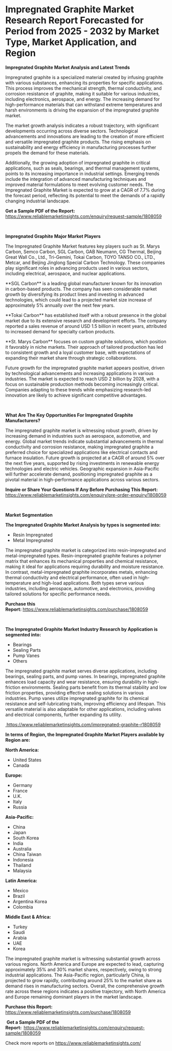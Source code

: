 <p><h1>Impregnated Graphite Market Research Report Forecasted for Period from 2025 -  2032 by Market Type, Market Application, and Region</h1></p><p><strong>Impregnated Graphite Market Analysis and Latest Trends</strong></p>
<p><p>Impregnated graphite is a specialized material created by infusing graphite with various substances, enhancing its properties for specific applications. This process improves the mechanical strength, thermal conductivity, and corrosion resistance of graphite, making it suitable for various industries, including electronics, aerospace, and energy. The increasing demand for high-performance materials that can withstand extreme temperatures and harsh environments is driving the expansion of the impregnated graphite market.</p><p>The market growth analysis indicates a robust trajectory, with significant developments occurring across diverse sectors. Technological advancements and innovations are leading to the creation of more efficient and versatile impregnated graphite products. The rising emphasis on sustainability and energy efficiency in manufacturing processes further propels the demand for these materials.</p><p>Additionally, the growing adoption of impregnated graphite in critical applications, such as seals, bearings, and thermal management systems, points to its increasing importance in industrial settings. Emerging trends include the integration of advanced manufacturing techniques and improved material formulations to meet evolving customer needs. The Impregnated Graphite Market is expected to grow at a CAGR of 7.7% during the forecast period, reflecting its potential to meet the demands of a rapidly changing industrial landscape.</p></p>
<p><strong>Get a Sample PDF of the Report:&nbsp;</strong> <a href="https://www.reliablemarketinsights.com/enquiry/request-sample/1808059?utm_campaign=2112&utm_medium=2&utm_source=Github&utm_content=ia&utm_term=30012025&utm_id=impregnated-graphite">https://www.reliablemarketinsights.com/enquiry/request-sample/1808059</a></p>
<p>&nbsp;</p>
<p><strong>Impregnated Graphite Major Market Players</strong></p>
<p><p>The Impregnated Graphite Market features key players such as St. Marys Carbon, Semco Carbon, SGL Carbon, GAB Neumann, CG Thermal, Beijing Great Wall Co., Ltd., Tri-Gemini, Tokai Carbon, TOYO TANSO CO., LTD., Metcar, and Beijing Jinglong Special Carbon Technology. These companies play significant roles in advancing products used in various sectors, including electrical, aerospace, and nuclear applications.</p><p>**SGL Carbon** is a leading global manufacturer known for its innovation in carbon-based products. The company has seen considerable market growth by diversifying its product lines and investing in advanced technologies, which could lead to a projected market size increase of approximately 5% annually over the next few years. </p><p>**Tokai Carbon** has established itself with a robust presence in the global market due to its extensive research and development efforts. The company reported a sales revenue of around USD 1.5 billion in recent years, attributed to increased demand for specialty carbon products.</p><p>**St. Marys Carbon** focuses on custom graphite solutions, which position it favorably in niche markets. Their approach of tailored production has led to consistent growth and a loyal customer base, with expectations of expanding their market share through strategic collaborations.</p><p>Future growth for the impregnated graphite market appears positive, driven by technological advancements and increasing applications in various industries. The market is expected to reach USD 2 billion by 2028, with a focus on sustainable production methods becoming increasingly critical. Companies adapting to these trends while emphasizing research-led innovation are likely to achieve significant competitive advantages.</p></p>
<p>&nbsp;</p>
<p><strong>What Are The Key Opportunities For Impregnated Graphite Manufacturers?</strong></p>
<p><p>The impregnated graphite market is witnessing robust growth, driven by increasing demand in industries such as aerospace, automotive, and energy. Global market trends indicate substantial advancements in thermal conductivity and corrosion resistance, making impregnated graphite a preferred choice for specialized applications like electrical contacts and furnace insulation. Future growth is projected at a CAGR of around 5% over the next five years, supported by rising investments in renewable energy technologies and electric vehicles. Geographic expansion in Asia-Pacific will further accelerate demand, positioning impregnated graphite as a pivotal material in high-performance applications across various sectors.</p></p>
<p><strong>Inquire or Share Your Questions If Any Before Purchasing This Report:</strong> <a href="https://www.reliablemarketinsights.com/enquiry/pre-order-enquiry/1808059?utm_campaign=2112&utm_medium=2&utm_source=Github&utm_content=ia&utm_term=30012025&utm_id=impregnated-graphite">https://www.reliablemarketinsights.com/enquiry/pre-order-enquiry/1808059</a></p>
<p>&nbsp;</p>
<p><strong>Market Segmentation</strong></p>
<p><strong>The Impregnated Graphite Market Analysis by types is segmented into:</strong></p>
<p><ul><li>Resin Impregnated</li><li>Metal Impregnated</li></ul></p>
<p><p>The impregnated graphite market is categorized into resin-impregnated and metal-impregnated types. Resin-impregnated graphite features a polymer matrix that enhances its mechanical properties and chemical resistance, making it ideal for applications requiring durability and moisture resistance. In contrast, metal-impregnated graphite incorporates metals, enhancing thermal conductivity and electrical performance, often used in high-temperature and high-load applications. Both types serve various industries, including aerospace, automotive, and electronics, providing tailored solutions for specific performance needs.</p></p>
<p><strong>Purchase this Report:&nbsp;</strong><a href="https://www.reliablemarketinsights.com/purchase/1808059?utm_campaign=2112&utm_medium=2&utm_source=Github&utm_content=ia&utm_term=30012025&utm_id=impregnated-graphite">https://www.reliablemarketinsights.com/purchase/1808059</a></p>
<p>&nbsp;</p>
<p><strong>The Impregnated Graphite Market Industry Research by Application is segmented into:</strong></p>
<p><ul><li>Bearings</li><li>Sealing Parts</li><li>Pump Vanes</li><li>Others</li></ul></p>
<p><p>The impregnated graphite market serves diverse applications, including bearings, sealing parts, and pump vanes. In bearings, impregnated graphite enhances load capacity and wear resistance, ensuring durability in high-friction environments. Sealing parts benefit from its thermal stability and low friction properties, providing effective sealing solutions in various industries. Pump vanes utilize impregnated graphite for its chemical resistance and self-lubricating traits, improving efficiency and lifespan. This versatile material is also adaptable for other applications, including valves and electrical components, further expanding its utility.</p></p>
<p><a href="https://www.reliablemarketinsights.com/impregnated-graphite-r1808059?utm_campaign=2112&utm_medium=2&utm_source=Github&utm_content=ia&utm_term=30012025&utm_id=impregnated-graphite">&nbsp;https://www.reliablemarketinsights.com/impregnated-graphite-r1808059</a></p>
<p><strong>In terms of Region, the Impregnated Graphite Market Players available by Region are:</strong></p>
<p>
    <p> <strong> North America: </strong>
        <ul>
            <li>United States</li>
            <li>Canada</li>
        </ul>
        </p> 
    <p> <strong> Europe: </strong>
        <ul>
            <li>Germany</li>
            <li>France</li>
            <li>U.K.</li>
            <li>Italy</li>
            <li>Russia</li>
        </ul>
        </p> 
    <p> <strong> Asia-Pacific: </strong>
        <ul>
            <li>China</li>
            <li>Japan</li>
            <li>South Korea</li>
            <li>India</li>
            <li>Australia</li>
            <li>China Taiwan</li>
            <li>Indonesia</li>
            <li>Thailand</li>
            <li>Malaysia</li>
        </ul>
        </p> 
    <p> <strong> Latin America: </strong>
        <ul>
            <li>Mexico</li>
            <li>Brazil</li>
            <li>Argentina Korea</li>
            <li>Colombia</li>
        </ul>
        </p> 
    <p> <strong> Middle East & Africa: </strong>
        <ul>
            <li>Turkey</li>
            <li>Saudi</li>
            <li>Arabia</li>
            <li>UAE</li>
            <li>Korea</li>
        </ul>
    </p>
    </p>
<p><p>The impregnated graphite market is witnessing substantial growth across various regions. North America and Europe are expected to lead, capturing approximately 35% and 30% market shares, respectively, owing to strong industrial applications. The Asia-Pacific region, particularly China, is projected to grow rapidly, contributing around 25% to the market share as demand rises in manufacturing sectors. Overall, the comprehensive growth rate across these regions indicates a positive trajectory, with North America and Europe remaining dominant players in the market landscape.</p></p>
<p><strong>Purchase this Report: </strong><a href="https://www.reliablemarketinsights.com/purchase/1808059?utm_campaign=2112&utm_medium=2&utm_source=Github&utm_content=ia&utm_term=30012025&utm_id=impregnated-graphite">https://www.reliablemarketinsights.com/purchase/1808059</a></p>
<p>&nbsp;<strong>Get a Sample PDF of the Report:&nbsp;&nbsp;</strong><a href="https://www.reliablemarketinsights.com/enquiry/request-sample/1808059?utm_campaign=2112&utm_medium=2&utm_source=Github&utm_content=ia&utm_term=30012025&utm_id=impregnated-graphite">https://www.reliablemarketinsights.com/enquiry/request-sample/1808059</a></p>
<p><strong></strong></p>
<p>Check more reports on <a href="https://www.reliablemarketinsights.com/?utm_campaign=2112&utm_medium=2&utm_source=Github&utm_content=ia&utm_term=30012025&utm_id=impregnated-graphite">https://www.reliablemarketinsights.com/</a></p>